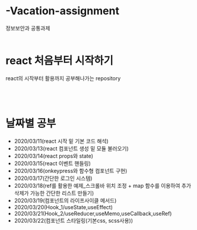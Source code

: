 # -Vacation-assignment

정보보안과 공통과제
<br><br>

# react 처음부터 시작하기

react의 시작부터 활용까지 공부해나가는 repository
<br><br><br><br>

# 날짜별 공부

- 2020/03/11(react 시작 밑 기본 코드 해석)
- 2020/03/13(react 컴포넌트 생성 밑 모듈 불러오기)
- 2020/03/14(react props와 state)
- 2020/03/15(react 이벤트 핸들링)
- 2020/03/16(onkeypress와 함수형 컴포넌트 구현)
- 2020/03/17(간단한 로그인 시스템)
- 2020/03/18(ref를 활용한 예제\_스크롤바 위치 조정 + map 함수를 이용하여 추가 삭제가 가능한 간단한 리스트 만들기)
- 2020/03/19(컴포넌트의 라이프사이클 메서드)
- 2020/03/20(Hook_1/useState,useEffect)
- 2020/03/21(Hook_2/useReducer,useMemo,useCallback,useRef)
- 2020/03/22(컴포넌트 스타일링(기본css, scss사용))
